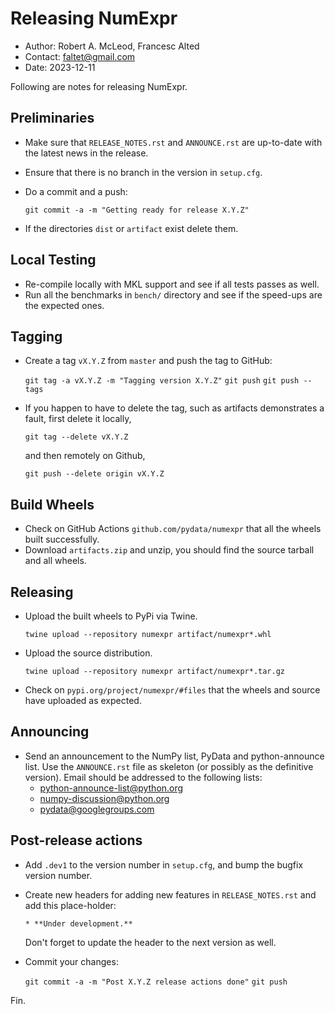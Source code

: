 Releasing NumExpr
==================

* Author: Robert A. McLeod, Francesc Alted
* Contact: faltet@gmail.com
* Date: 2023-12-11

Following are notes for releasing NumExpr.

Preliminaries
-------------

* Make sure that `RELEASE_NOTES.rst` and `ANNOUNCE.rst` are up-to-date with the latest news in the release.
* Ensure that there is no branch in the version in `setup.cfg`.
* Do a commit and a push:

    `git commit -a -m "Getting ready for release X.Y.Z"`

* If the directories `dist` or `artifact` exist delete them.

Local Testing
-------------

* Re-compile locally with MKL support and see if all tests passes as well.
* Run all the benchmarks in `bench/` directory and see if the
  speed-ups are the expected ones.

Tagging
-------

* Create a tag `vX.Y.Z` from `master` and push the tag to GitHub:

    `git tag -a vX.Y.Z -m "Tagging version X.Y.Z"`
    `git push`
    `git push --tags`

* If you happen to have to delete the tag, such as artifacts demonstrates a fault, first delete it locally,

    `git tag --delete vX.Y.Z`

  and then remotely on Github,

    `git push --delete origin vX.Y.Z`

Build Wheels
------------

* Check on GitHub Actions `github.com/pydata/numexpr` that all the wheels built successfully.
* Download `artifacts.zip` and unzip, you should find the source tarball and all wheels.

Releasing
---------

* Upload the built wheels to PyPi via Twine.

    `twine upload --repository numexpr artifact/numexpr*.whl`

* Upload the source distribution.

    `twine upload --repository numexpr artifact/numexpr*.tar.gz`

* Check on `pypi.org/project/numexpr/#files` that the wheels and source have uploaded as expected.

Announcing
----------

* Send an announcement to the NumPy list, PyData and python-announce
  list.  Use the `ANNOUNCE.rst` file as skeleton (or possibly as the
  definitive version). Email should be addressed to the following lists:
  * python-announce-list@python.org
  * numpy-discussion@python.org
  * pydata@googlegroups.com

Post-release actions
--------------------

* Add `.dev1` to the version number in `setup.cfg`, and bump the bugfix version 
  number.
* Create new headers for adding new features in `RELEASE_NOTES.rst`
  and add this place-holder:

  `* **Under development.**`

  Don't forget to update the header to the next version as well.

* Commit your changes:

  `git commit -a -m "Post X.Y.Z release actions done"`
  `git push`

Fin.
